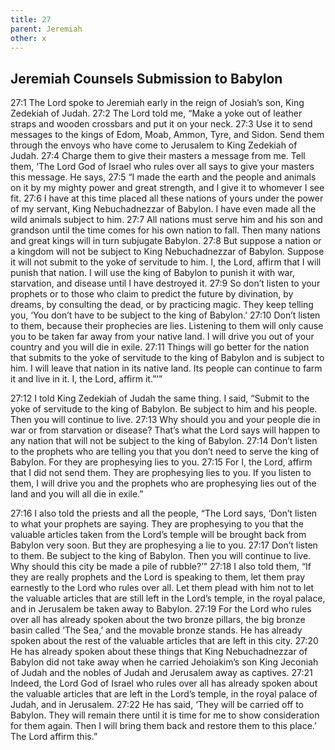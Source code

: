 ```yaml
---
title: 27
parent: Jeremiah
other: x
---
```



## Jeremiah Counsels Submission to Babylon

<a name="27:1">27:1</a> The Lord spoke to Jeremiah early in the reign of Josiah’s son, King Zedekiah of Judah. <a name="27:2">27:2</a> The Lord told me, “Make a yoke out of leather straps and wooden crossbars and put it on your neck. <a name="27:3">27:3</a> Use it to send messages to the kings of Edom, Moab, Ammon, Tyre, and Sidon. Send them through the envoys who have come to Jerusalem to King Zedekiah of Judah. <a name="27:4">27:4</a> Charge them to give their masters a message from me. Tell them, ‘The Lord God of Israel who rules over all says to give your masters this message. He says, <a name="27:5">27:5</a> “I made the earth and the people and animals on it by my mighty power and great strength, and I give it to whomever I see fit. <a name="27:6">27:6</a> I have at this time placed all these nations of yours under the power of my servant, King Nebuchadnezzar of Babylon. I have even made all the wild animals subject to him. <a name="27:7">27:7</a> All nations must serve him and his son and grandson until the time comes for his own nation to fall. Then many nations and great kings will in turn subjugate Babylon. <a name="27:8">27:8</a> But suppose a nation or a kingdom will not be subject to King Nebuchadnezzar of Babylon. Suppose it will not submit to the yoke of servitude to him. I, the Lord, affirm that I will punish that nation. I will use the king of Babylon to punish it with war, starvation, and disease until I have destroyed it. <a name="27:9">27:9</a> So don’t listen to your prophets or to those who claim to predict the future by divination, by dreams, by consulting the dead, or by practicing magic. They keep telling you, ‘You don’t have to be subject to the king of Babylon.’ <a name="27:10">27:10</a> Don’t listen to them, because their prophecies are lies. Listening to them will only cause you to be taken far away from your native land. I will drive you out of your country and you will die in exile. <a name="27:11">27:11</a> Things will go better for the nation that submits to the yoke of servitude to the king of Babylon and is subject to him. I will leave that nation in its native land. Its people can continue to farm it and live in it. I, the Lord, affirm it.”’”

<a name="27:12">27:12</a> I told King Zedekiah of Judah the same thing. I said, “Submit to the yoke of servitude to the king of Babylon. Be subject to him and his people. Then you will continue to live. <a name="27:13">27:13</a> Why should you and your people die in war or from starvation or disease? That’s what the Lord says will happen to any nation that will not be subject to the king of Babylon. <a name="27:14">27:14</a> Don’t listen to the prophets who are telling you that you don’t need to serve the king of Babylon. For they are prophesying lies to you. <a name="27:15">27:15</a> For I, the Lord, affirm that I did not send them. They are prophesying lies to you. If you listen to them, I will drive you and the prophets who are prophesying lies out of the land and you will all die in exile.”

<a name="27:16">27:16</a> I also told the priests and all the people, “The Lord says, ‘Don’t listen to what your prophets are saying. They are prophesying to you that the valuable articles taken from the Lord’s temple will be brought back from Babylon very soon. But they are prophesying a lie to you. <a name="27:17">27:17</a> Don’t listen to them. Be subject to the king of Babylon. Then you will continue to live. Why should this city be made a pile of rubble?’” <a name="27:18">27:18</a> I also told them, “If they are really prophets and the Lord is speaking to them, let them pray earnestly to the Lord who rules over all. Let them plead with him not to let the valuable articles that are still left in the Lord’s temple, in the royal palace, and in Jerusalem be taken away to Babylon. <a name="27:19">27:19</a> For the Lord who rules over all has already spoken about the two bronze pillars, the big bronze basin called ‘The Sea,’ and the movable bronze stands. He has already spoken about the rest of the valuable articles that are left in this city. <a name="27:20">27:20</a> He has already spoken about these things that King Nebuchadnezzar of Babylon did not take away when he carried Jehoiakim’s son King Jeconiah of Judah and the nobles of Judah and Jerusalem away as captives. <a name="27:21">27:21</a> Indeed, the Lord God of Israel who rules over all has already spoken about the valuable articles that are left in the Lord’s temple, in the royal palace of Judah, and in Jerusalem. <a name="27:22">27:22</a> He has said, ‘They will be carried off to Babylon. They will remain there until it is time for me to show consideration for them again. Then I will bring them back and restore them to this place.’ The Lord affirm this.”